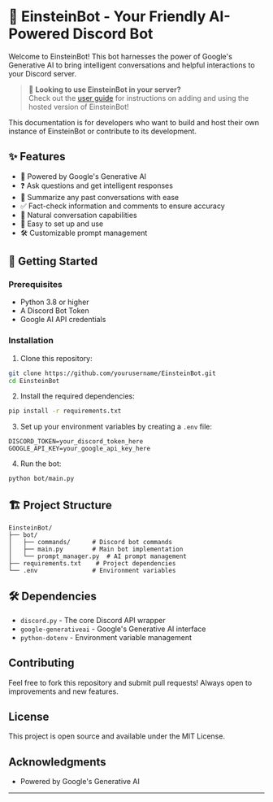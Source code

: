 # 🤖 EinsteinBot - Your Friendly AI-Powered Discord Bot

Welcome to EinsteinBot! This bot harnesses the power of Google's Generative AI to bring intelligent conversations and helpful interactions to your Discord server.

> 🎯 **Looking to use EinsteinBot in your server?**  
> Check out the [user guide](TEMP_CHANGE_LATER) for instructions on adding and using the hosted version of EinsteinBot!

This documentation is for developers who want to build and host their own instance of EinsteinBot or contribute to its development.

## ✨ Features

- 🧠 Powered by Google's Generative AI
- ❓ Ask questions and get intelligent responses
- 📝 Summarize any past conversations with ease
- ✅ Fact-check information and comments to ensure accuracy
- 💬 Natural conversation capabilities
- 🎯 Easy to set up and use
- 🛠️ Customizable prompt management

## 🚀 Getting Started

### Prerequisites

- Python 3.8 or higher
- A Discord Bot Token
- Google AI API credentials

### Installation

1. Clone this repository:
```bash
git clone https://github.com/yourusername/EinsteinBot.git
cd EinsteinBot
```

2. Install the required dependencies:
```bash
pip install -r requirements.txt
```

3. Set up your environment variables by creating a `.env` file:
```env
DISCORD_TOKEN=your_discord_token_here
GOOGLE_API_KEY=your_google_api_key_here
```

4. Run the bot:
```bash
python bot/main.py
```

## 🏗️ Project Structure

```
EinsteinBot/
├── bot/
│   ├── commands/      # Discord bot commands
│   ├── main.py        # Main bot implementation
│   └── prompt_manager.py  # AI prompt management
├── requirements.txt    # Project dependencies
└── .env               # Environment variables
```

## 🛠️ Dependencies

- `discord.py` - The core Discord API wrapper
- `google-generativeai` - Google's Generative AI interface
- `python-dotenv` - Environment variable management

## Contributing

Feel free to fork this repository and submit pull requests! Always open to improvements and new features.

## License

This project is open source and available under the MIT License.

## Acknowledgments

- Powered by Google's Generative AI

---
